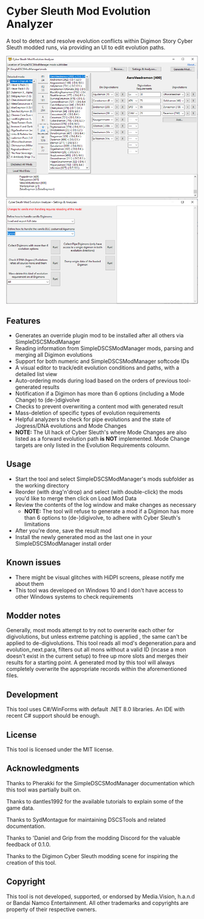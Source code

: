 ﻿# Cyber Sleuth Mod Evolution Analyzer

A tool to detect and resolve evolution conflicts within Digimon Story Cyber Sleuth modded runs, via providing an UI to edit evolution paths.

![screenshot](screenshot.png)
![screenshot2](screenshot2.png)

## Features

- Generates an override plugin mod to be installed after all others via SimpleDSCSModManager
- Reading information from SimpleDSCSModManager mods, parsing and merging all Digimon evolutions
- Support for both numeric and SimpleDSCSModManager softcode IDs
- A visual editor to track/edit evolution conditions and paths, with a detailed list view
- Auto-ordering mods during load based on the orders of previous tool-generated results
- Notification if a Digimon has more than 6 options (including a Mode Change) to (de-)digivolve
- Checks to prevent overwriting a content mod with generated result
- Mass-deletion of specific types of evolution requirements
- Helpful analyzers to check for pipe evolutions and the state of Jogress/DNA evolutions and Mode Changes
- **NOTE:** The UI hack of Cyber Sleuth's where Mode Changes are also listed as a forward evolution path **is NOT** implemented. Mode Change targets are only listed in the Evolution Requirements coloumn.

## Usage

- Start the tool and select SimpleDSCSModManager's mods subfolder as the working directory
- Reorder (with drag'n'drop) and select (with double-click) the mods you'd like to merge then click on Load Mod Data
- Review the contents of the log window and make changes as necessary
  - **NOTE:** The tool will refuse to generate a mod if a Digimon has more than 6 options to (de-)digivolve, to adhere with Cyber Sleuth's limitations
- After you're done, save the result mod
- Install the newly generated mod as the last one in your SimpleDSCSModManager install order

## Known issues

- There might be visual glitches with HiDPI screens, please notify me about them
- This tool was developed on Windows 10 and I don't have access to other Windows systems to check requirements

## Modder notes

Generally, most mods attempt to try not to overwrite each other for digivolutions, but unless extreme patching is applied , the same can't be applied to de-digivolutions. This tool reads all mod's degeneration.para and evolution_next.para, filters out all mons without a valid ID (incase a mon doesn't exist in the current setup) to free up more slots and merges their results for a starting point. A generated mod by this tool will always completely overwrite the appropriate records within the aforementioned files.

## Development

This tool uses C#/WinForms with default .NET 8.0 libraries. An IDE with recent C# support should be enough.

## License

This tool is licensed under the MIT license.

## Acknowledgments

Thanks to Pherakki for the SimpleDSCSModManager documentation which this tool was partially built on.

Thanks to dantles1992 for the available tutorials to explain some of the game data.

Thanks to SydMontague for maintaining DSCSTools and related documentation.

Thanks to 'Daniel and Grip from the modding Discord for the valuable feedback of 0.1.0.

Thanks to the Digimon Cyber Sleuth modding scene for inspiring the creation of this tool.

## Copyright

This tool is not developed, supported, or endorsed by Media.Vision, h.a.n.d or Bandai Namco Entertainment. All other trademarks and copyrights are property of their respective owners.
